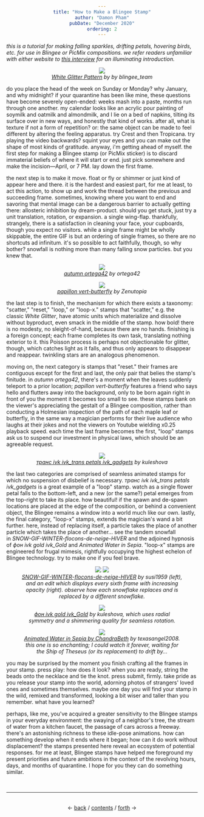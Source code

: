 ```yaml
---
title: "How to Make a Blingee Stamp"
author: "Damon Pham"
pubDate: "December 2020"
ordering: 2
---
```


<style>
    figure {
        text-align: center;
    }
    figcaption {
        font-style: italic;
    }
h1, h3, h4 {color: #688200;}
div {text-align: center;}
</style>

_this is a tutorial for making falling sparkles, drifting petals, hovering birds, etc. for use in Blingee or PicMix compositions. we refer readers unfamiliar with either website to [this interview](https://blog.geocities.institute/archives/5348) for an illuminating introduction._

<figure>
  <img src="/assets/zine/z3/blingee-stamp/white-glitter.gif">
  <figcaption><a href="https://blingee.com/stamp/view/76-White-Glitter-Pattern">White Glitter Pattern</a> by by blingee_team</figcaption>
</figure>

do you place the head of the week on Sunday or Monday? why January, and why midnight? if your quarantine has been like mine, these questions have become severely open-ended: weeks mash into a paste, months run through one another. my calendar looks like an acrylic pour painting of soymilk and oatmilk and almondmilk, and I lie on a bed of napkins, tilting its surface over in new ways, and honestly that kind of works. after all, what is texture if not a form of repetition? or: the same object can be made to feel different by altering the feeling apparatus. try Crest and then Tropicana. try playing the video backwards? squint your eyes and you can make out the shape of most kinds of gratitude. anyway, i'm getting ahead of myself. the first step for making a Blingee stamp (or PicMix sticker) is to discard immaterial beliefs of where it will start or end. just pick somewhere and make the incision—April, or 7 PM. lay down the first frame.

the next step is to make it move. float or fly or shimmer or just kind of appear here and there. it is the hardest and easiest part, for me at least, to act this action, to show up and work the thread between the previous and succeeding frame. sometimes, knowing where you want to end and savoring that mental image can be a dangerous barrier to actually getting there: allosteric inhibition by dream-product. should you get stuck, just try a unit translation, rotation, or expansion. a single wing-flap. thankfully, strangely, there is a satisfaction in cleaning your face, your cupboards, though you expect no visitors. while a single frame might be wholly skippable, the entire GIF is but an ordering of single frames, so there are no shortcuts ad infinitum. it's so possible to act faithfully, though, so why bother? snowfall is nothing more than many falling snow particles. but you knew that.

<figure>
  <img src="/assets/zine/z3/blingee-stamp/autumn.gif">
  <figcaption><a href="https://blingee.com/stamp/view/9846172-autumn-ortega42">autumn ortega42</a> by ortega42</figcaption>
</figure>

<figure>
  <img src="/assets/zine/z3/blingee-stamp/butterfly.gif">
  <figcaption><a href="https://en.picmix.com/stamp/papillon-vert-butterfly-1033276">papillon vert-butterfly</a> by Zenutopia</figcaption>
</figure>

the last step is to finish, the mechanism for which there exists a taxonomy: "scatter," "reset," "loop," or "loop-x." stamps that "scatter," e.g. the classic *White Glitter*, have atomic units which materialize and dissolve without byproduct, even smack in the middle of the stamp. how bold! there is no modesty, no sleight-of-hand, because there are no hands. finishing is a foreign concept; each frame completes its own task, translating nothing exterior to it. this Poisson process is perhaps not objectionable for glitter, though, which catches light as it falls, and thus only appears to disappear and reappear. twinkling stars are an analogous phenomenon.

moving on, the next category is stamps that "reset." their frames are contiguous except for the first and last, the only pair that belies the stamp's finitude. in *autumn ortega42*, there's a moment when the leaves suddenly teleport to a prior location; *papillon vert-butterfly* features a friend who says hello and flutters away into the background, only to be born again right in front of you the moment it becomes too small to see. these stamps bank on the viewer's appreciating the gestalt of a Blingee composition, rather than conducting a Holmesian inspection of the path of each maple leaf or butterfly, in the same way a magician performs for their live audience who laughs at their jokes and not the viewers on Youtube wielding x0.25 playback speed. each time the last frame becomes the first, "loop" stamps ask us to suspend our investment in physical laws, which should be an agreeable request.

<figure>
  <img src="/assets/zine/z3/blingee-stamp/petals.gif">
  <figcaption><a href="https://blingee.com/stamp/view/7127024--ivk-ivk-trans-petals-ivk-gadgets?query=petals&list_type=1032&offset=6">транс ivk ivk_trans petals ivk_gadgets</a> by kuleshova</figcaption>
</figure>

the last two categories are comprised of seamless animated stamps for which no suspension of disbelief is necessary. *транс ivk ivk_trans petals ivk_gadgets* is a great example of a "loop" stamp. watch as a single flower petal falls to the bottom-left, and a new (or the same?) petal emerges from the top-right to take its place. how beautiful! if the spawn and de-spawn locations are placed at the edge of the composition, or behind a convenient object, the Blingee remains a window into a world much like our own. lastly, the final category, "loop-x" stamps, extends the magician's wand a bit further. here, instead of replacing itself, a particle takes the place of another particle which takes the place of another... see the tandem snowfall in *SNOW-GIF-WINTER-flocons-de-neige-HIVER* and the adjoined hypnosis of *фон ivk gold ivk_Gold* and *Animated Water in Sepia*. "loop-x" stamps are engineered for frugal mimesis, rightfully occupying the highest echelon of Blingee technology. try to make one if you feel brave.

<figure>
    <img src="/assets/zine/z3/blingee-stamp/snow.gif">
    <img src="/assets/zine/z3/blingee-stamp/snowflakes.png">
    <figcaption><a href="https://en.picmix.com/stamp/SNOW-GIF-WINTER-flocons-de-neige-HIVER-1112850">SNOW-GIF-WINTER-flocons-de-neige-HIVER</a> by susi1959 (left), and an edit which displays every sixth frame with increasing opacity (right). observe how each snowflake replaces and is replaced by a different snowflake.</figcaption>
</figure>

<figure>
  <img src="/assets/zine/z3/blingee-stamp/gold.gif">
  <figcaption><a href="https://blingee.com/stamp/view/7127024--ivk-ivk-trans-petals-ivk-gadgets?query=petals&list_type=1032&offset=6">фон ivk gold ivk_Gold</a> by kuleshova, which uses radial symmetry and a shimmering quality for seamless rotation.</figcaption>
</figure>

<figure>
  <img src="/assets/zine/z3/blingee-stamp/water.gif">
  <figcaption><a href="https://blingee.com/stamp/view/1768063-Animated-Water-in-Sepia-by-ChandraBeth">Animated Water in Sepia by ChandraBeth</a> by texasangel2008. this one is so enchanting; I could watch it forever, waiting for the Ship of Theseus (or its replacement) to drift by...</figcaption>
</figure>

you may be surprised by the moment you finish crafting all the frames in your stamp. press play: how does it look? when you are ready, string the beads onto the necklace and tie the knot. press submit, firmly. take pride as you release your stamp into the world, adorning photos of strangers' loved ones and sometimes themselves. maybe one day you will find your stamp in the wild, remixed and transformed, looking a bit wiser and taller than you remember. what have you learned?

perhaps, like me, you've acquired a greater sensitivity to the Blingee stamps in your everyday environment: the swaying of a neighbor's tree, the stream of water from a kitchen faucet, the passage of cars across a freeway. there's an astonishing richness to these idle-pose animations. how can something develop when it ends where it began; how can it do work without displacement? the stamps presented here reveal an ecosystem of potential responses. for me at least, Blingee stamps have helped me foreground my present priorities and future ambitions in the context of the revolving hours, days, and months of quarantine. I hope for you they can do something similar.

<br>
<hr>
<br>
<div>
← <a href="/zine/z3/01-questionnaire">back</a> /
<a href="/zine/z3">contents</a> /
<a href="/zine/z3/03-soupbone-spaces">forth</a> →
</div>
<br>